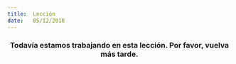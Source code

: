 ```yaml
---
title:  Lección
date:   05/12/2018
---
```


### <center>Todavía estamos trabajando en esta lección. Por favor, vuelva más tarde.</center>
